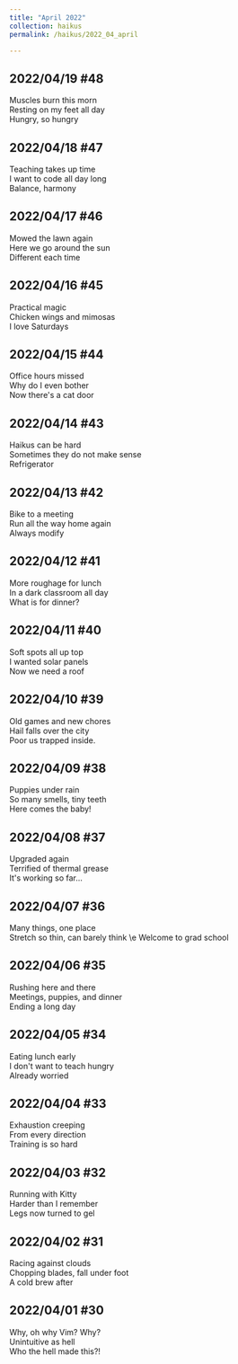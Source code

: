 ```yaml
---
title: "April 2022"
collection: haikus
permalink: /haikus/2022_04_april

---
```

## 2022/04/19 #48
Muscles burn this morn \
Resting on my feet all day \
Hungry, so hungry

## 2022/04/18 #47
Teaching takes up time \
I want to code all day long \
Balance, harmony

## 2022/04/17 #46
Mowed the lawn again \
Here we go around the sun \
Different each time

## 2022/04/16 #45
Practical magic \
Chicken wings and mimosas \
I love Saturdays

## 2022/04/15 #44
Office hours missed \
Why do I even bother \
Now there's a cat door

## 2022/04/14 #43
Haikus can be hard \
Sometimes they do not make sense \
Refrigerator

## 2022/04/13 #42
Bike to a meeting \
Run all the way home again \
Always modify

## 2022/04/12 #41
More roughage for lunch \
In a dark classroom all day\
What is for dinner?

## 2022/04/11 #40
Soft spots all up top \
I wanted solar panels \
Now we need a roof

## 2022/04/10 #39
Old games and new chores \
Hail falls over the city \
Poor us trapped inside.

## 2022/04/09 #38
Puppies under rain \
So many smells, tiny teeth \
Here comes the baby!

## 2022/04/08 #37
Upgraded again \
Terrified of thermal grease\
It's working so far...

## 2022/04/07 #36
Many things, one place \
Stretch so thin, can barely think \e
Welcome to grad school

## 2022/04/06 #35
Rushing here and there \
Meetings, puppies, and dinner \
Ending a long day

## 2022/04/05 #34
Eating lunch early \
I don't want to teach hungry \
Already worried

## 2022/04/04 #33
Exhaustion creeping \
From every direction \
Training is so hard

## 2022/04/03 #32
Running with Kitty \
Harder than I remember \
Legs now turned to gel

## 2022/04/02 #31
Racing against clouds \
Chopping blades, fall under foot \
A cold brew after

## 2022/04/01 #30
Why, oh why Vim? Why? \
Unintuitive as hell \
Who the hell made this?!

<!-- Tana on eesti
vabariigiaastapaev
joogid koigile -->



<!-- Heading 1
======

Heading 2  
======

Heading 3
====== -->
